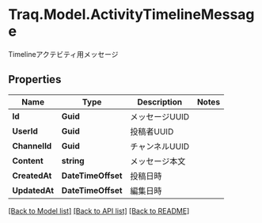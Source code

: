 # Traq.Model.ActivityTimelineMessage
Timelineアクテビティ用メッセージ

## Properties

Name | Type | Description | Notes
------------ | ------------- | ------------- | -------------
**Id** | **Guid** | メッセージUUID | 
**UserId** | **Guid** | 投稿者UUID | 
**ChannelId** | **Guid** | チャンネルUUID | 
**Content** | **string** | メッセージ本文 | 
**CreatedAt** | **DateTimeOffset** | 投稿日時 | 
**UpdatedAt** | **DateTimeOffset** | 編集日時 | 

[[Back to Model list]](../../README.md#documentation-for-models) [[Back to API list]](../../README.md#documentation-for-api-endpoints) [[Back to README]](../../README.md)

